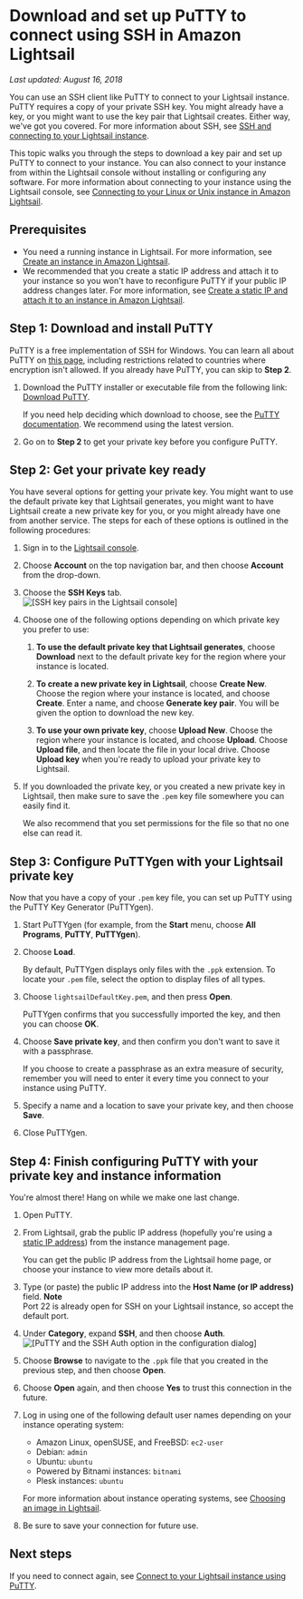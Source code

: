 # Download and set up PuTTY to connect using SSH in Amazon Lightsail<a name="lightsail-how-to-set-up-putty-to-connect-using-ssh"></a>

 *Last updated: August 16, 2018* 

You can use an SSH client like PuTTY to connect to your Lightsail instance\. PuTTY requires a copy of your private SSH key\. You might already have a key, or you might want to use the key pair that Lightsail creates\. Either way, we've got you covered\. For more information about SSH, see [SSH and connecting to your Lightsail instance](understanding-ssh-in-amazon-lightsail.md)\.

This topic walks you through the steps to download a key pair and set up PuTTY to connect to your instance\. You can also connect to your instance from within the Lightsail console without installing or configuring any software\. For more information about connecting to your instance using the Lightsail console, see [Connecting to your Linux or Unix instance in Amazon Lightsail](lightsail-how-to-connect-to-your-instance-virtual-private-server.md)\.

## Prerequisites<a name="lightsail-putty-prerequisites"></a>
+ You need a running instance in Lightsail\. For more information, see [Create an instance in Amazon Lightsail](getting-started-with-amazon-lightsail.md)\.
+ We recommended that you create a static IP address and attach it to your instance so you won't have to reconfigure PuTTY if your public IP address changes later\. For more information, see [Create a static IP and attach it to an instance in Amazon Lightsail](lightsail-create-static-ip.md)\.

## Step 1: Download and install PuTTY<a name="lightsail-download-and-install-putty"></a>

PuTTY is a free implementation of SSH for Windows\. You can learn all about PuTTY on [this page](http://www.chiark.greenend.org.uk/~sgtatham/putty/), including restrictions related to countries where encryption isn't allowed\. If you already have PuTTY, you can skip to **Step 2**\.

1. Download the PuTTY installer or executable file from the following link: [Download PuTTY](http://www.chiark.greenend.org.uk/~sgtatham/putty/download.html)\.

   If you need help deciding which download to choose, see the [PuTTY documentation](http://www.chiark.greenend.org.uk/~sgtatham/putty/docs.html)\. We recommend using the latest version\.

1.  Go on to **Step 2** to get your private key before you configure PuTTY\. 

## Step 2: Get your private key ready<a name="lightsail-get-your-private-key-ready"></a>

You have several options for getting your private key\. You might want to use the default private key that Lightsail generates, you might want to have Lightsail create a new private key for you, or you might already have one from another service\. The steps for each of these options is outlined in the following procedures:

1. Sign in to the [Lightsail console](https://lightsail.aws.amazon.com/)\.

1. Choose **Account** on the top navigation bar, and then choose **Account** from the drop\-down\.

1. Choose the **SSH Keys** tab\.  
![\[SSH key pairs in the Lightsail console\]](https://d9yljz1nd5001.cloudfront.net/en_us/b380b072d417d05346bbc87239d4fd76/images/amazon-lightsail-ssh-key-pairs.png)

1. Choose one of the following options depending on which private key you prefer to use:

   1. **To use the default private key that Lightsail generates**, choose **Download** next to the default private key for the region where your instance is located\.

   1. **To create a new private key in Lightsail**, choose **Create New**\. Choose the region where your instance is located, and choose **Create**\. Enter a name, and choose **Generate key pair**\. You will be given the option to download the new key\.

   1. **To use your own private key**, choose **Upload New**\. Choose the region where your instance is located, and choose **Upload**\. Choose **Upload file**, and then locate the file in your local drive\. Choose **Upload key** when you're ready to upload your private key to Lightsail\.

1. If you downloaded the private key, or you created a new private key in Lightsail, then make sure to save the `.pem` key file somewhere you can easily find it\.

   We also recommend that you set permissions for the file so that no one else can read it\.

## Step 3: Configure PuTTYgen with your Lightsail private key<a name="lightsail-configure-puttygen-with-your-key"></a>

Now that you have a copy of your `.pem` key file, you can set up PuTTY using the PuTTY Key Generator \(PuTTYgen\)\.

1. Start PuTTYgen \(for example, from the **Start** menu, choose **All Programs**, **PuTTY**, **PuTTYgen**\)\.

1. Choose **Load**\.

   By default, PuTTYgen displays only files with the `.ppk` extension\. To locate your `.pem` file, select the option to display files of all types\.

1. Choose `lightsailDefaultKey.pem`, and then press **Open**\.

   PuTTYgen confirms that you successfully imported the key, and then you can choose **OK**\.

1. Choose **Save private key**, and then confirm you don't want to save it with a passphrase\.

   If you choose to create a passphrase as an extra measure of security, remember you will need to enter it every time you connect to your instance using PuTTY\.

1. Specify a name and a location to save your private key, and then choose **Save**\.

1. Close PuTTYgen\.

## Step 4: Finish configuring PuTTY with your private key and instance information<a name="lightsail-configure-putty-with-your-key"></a>

You're almost there\! Hang on while we make one last change\.

1. Open PuTTY\.

1. From Lightsail, grab the public IP address \(hopefully you're using a [static IP address](understanding-static-ip-addresses-in-amazon-lightsail.md)\) from the instance management page\.

   You can get the public IP address from the Lightsail home page, or choose your instance to view more details about it\.

1. Type \(or paste\) the public IP address into the **Host Name \(or IP address\)** field\.
**Note**  
Port 22 is already open for SSH on your Lightsail instance, so accept the default port\.

1. Under **Category**, expand **SSH**, and then choose **Auth**\.  
![\[PuTTY and the SSH Auth option in the configuration dialog\]](https://d9yljz1nd5001.cloudfront.net/en_us/b380b072d417d05346bbc87239d4fd76/images/putty-configuration-connection-ssh-auth.png)

1. Choose **Browse** to navigate to the `.ppk` file that you created in the previous step, and then choose **Open**\.

1. Choose **Open** again, and then choose **Yes** to trust this connection in the future\.

1. Log in using one of the following default user names depending on your instance operating system:
   + Amazon Linux, openSUSE, and FreeBSD: `ec2-user`
   + Debian: `admin`
   + Ubuntu: `ubuntu`
   + Powered by Bitnami instances: `bitnami`
   + Plesk instances: `ubuntu`

   For more information about instance operating systems, see [Choosing an image in Lightsail](compare-options-choose-lightsail-instance-image.md)\.

1. Be sure to save your connection for future use\.

## Next steps<a name="lightsail-configure-putty-next-steps"></a>

If you need to connect again, see [Connect to your Lightsail instance using PuTTY](lightsail-how-to-ssh-connect-to-instance-virtual-private-server-using-putty.md)\.